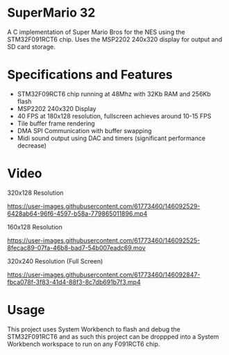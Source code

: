 # SuperMario 32
A C implementation of Super Mario Bros for the NES using the STM32F091RCT6 chip. Uses the MSP2202 240x320 display for output and SD card storage.

# Specifications and Features
* STM32F09RCT6 chip running at 48Mhz with 32Kb RAM and 256Kb flash
* MSP2202 240x320 Display
* 40 FPS at 180x128 resolution, fullscreen achieves around 10-15 FPS
* Tile buffer frame rendering
* DMA SPI Communication with buffer swapping
* Midi sound output using DAC and timers (significant performance decrease)

# Video
320x128 Resolution



https://user-images.githubusercontent.com/61773460/146092529-6428ab64-96f6-4597-b58a-779865011896.mp4



160x128 Resolution



https://user-images.githubusercontent.com/61773460/146092525-8fecac89-07fa-46b8-bad7-54b007eadc69.mov


320x240 Resolution (Full Screen)



https://user-images.githubusercontent.com/61773460/146092847-fbca078f-3f83-41d4-88f3-8c7db691b7f3.mp4



# Usage
This project uses System Workbench to flash and debug the STM32F091RCT6 and as such this project can be droppped into a System Workbench workspace to run on any F091RCT6 chip.
